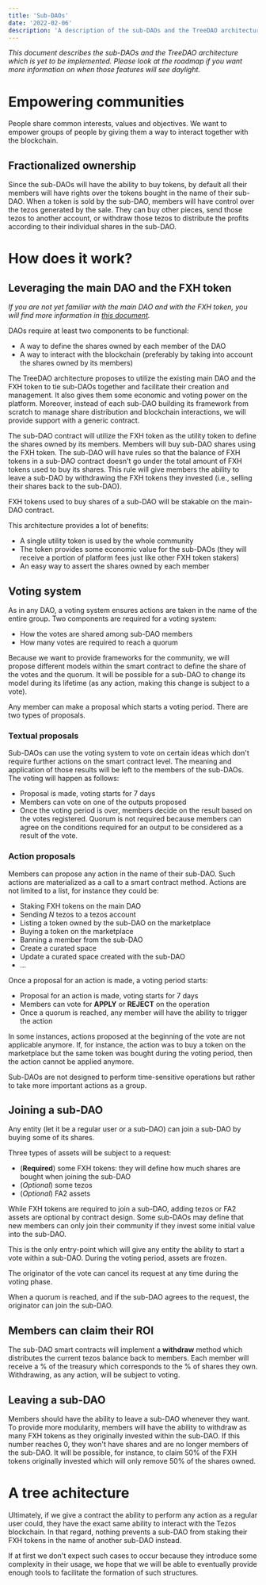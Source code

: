 ```yaml
---
title: 'Sub-DAOs'
date: '2022-02-06'
description: 'A description of the sub-DAOs and the TreeDAO architecture'
---
```


*This document describes the sub-DAOs and the TreeDAO architecture which is yet to be implemented. Please look at the roadmap if you want more information on when those features will see daylight.*

# Empowering communities

People share common interests, values and objectives. We want to empower groups of people by giving them a way to interact together with the blockchain.

## Fractionalized ownership

Since the sub-DAOs will have the ability to buy tokens, by default all their members will have rights over the tokens bought in the name of their sub-DAO. When a token is sold by the sub-DAO, members will have control over the tezos generated by the sale. They can buy other pieces, send those tezos to another account, or withdraw those tezos to distribute the profits according to their individual shares in the sub-DAO.


# How does it work?

## Leveraging the main DAO and the FXH token

*If you are not yet familiar with the main DAO and with the FXH token, you will find more information in [this document](/doc/community/token-dao).*

DAOs require at least two components to be functional:

* A way to define the shares owned by each member of the DAO
* A way to interact with the blockchain (preferably by taking into account the shares owned by its members)

The TreeDAO architecture proposes to utilize the existing main DAO and the FXH token to tie sub-DAOs together and facilitate their creation and management. It also gives them some economic and voting power on the platform. Moreover, instead of each sub-DAO building its framework from scratch to manage share distribution and blockchain interactions, we will provide support with a generic contract.

The sub-DAO contract will utilize the FXH token as the utility token to define the shares owned by its members. Members will buy sub-DAO shares using the FXH token. The sub-DAO will have rules so that the balance of FXH tokens in a sub-DAO contract doesn't go under the total amount of FXH tokens used to buy its shares. This rule will give members the ability to leave a sub-DAO by withdrawing the FXH tokens they invested (i.e., selling their shares back to the sub-DAO).

FXH tokens used to buy shares of a sub-DAO will be stakable on the main-DAO contract.

This architecture provides a lot of benefits:

* A single utility token is used by the whole community
* The token provides some economic value for the sub-DAOs (they will receive a portion of platform fees just like other FXH token stakers)
* An easy way to assert the shares owned by each member

## Voting system

As in any DAO, a voting system ensures actions are taken in the name of the entire group. Two components are required for a voting system:

* How the votes are shared among sub-DAO members
* How many votes are required to reach a quorum

Because we want to provide frameworks for the community, we will propose different models within the smart contract to define the share of the votes and the quorum. It will be possible for a sub-DAO to change its model during its lifetime (as any action, making this change is subject to a vote).

Any member can make a proposal which starts a voting period. There are two types of proposals.

### Textual proposals

Sub-DAOs can use the voting system to vote on certain ideas which don't require further actions on the smart contract level. The meaning and application of those results will be left to the members of the sub-DAOs. The voting will happen as follows:

* Proposal is made, voting starts for 7 days
* Members can vote on one of the outputs proposed
* Once the voting period is over, members decide on the result based on the votes registered. Quorum is not required because members can agree on the conditions required for an output to be considered as a result of the vote.

### Action proposals

Members can propose any action in the name of their sub-DAO. Such actions are materialized as a call to a smart contract method. Actions are not limited to a list, for instance they could be:

* Staking FXH tokens on the main DAO
* Sending *N* tezos to a tezos account
* Listing a token owned by the sub-DAO on the marketplace
* Buying a token on the marketplace
* Banning a member from the sub-DAO
* Create a curated space
* Update a curated space created with the sub-DAO
* ...

Once a proposal for an action is made, a voting period starts:

* Proposal for an action is made, voting starts for 7 days
* Members can vote for **APPLY** or **REJECT** on the operation
* Once a quorum is reached, any member will have the ability to trigger the action

In some instances, actions proposed at the beginning of the vote are not applicable anymore. If, for instance, the action was to buy a token on the marketplace but the same token was bought during the voting period, then the action cannot be applied anymore.

Sub-DAOs are not designed to perform time-sensitive operations but rather to take more important actions as a group.

## Joining a sub-DAO

Any entity (let it be a regular user or a sub-DAO) can join a sub-DAO by buying some of its shares.

Three types of assets will be subject to a request:

* (**Required**) some FXH tokens: they will define how much shares are bought when joining the sub-DAO
* (*Optional*) some tezos
* (*Optional*) FA2 assets

While FXH tokens are required to join a sub-DAO, adding tezos or FA2 assets are optional by contract design. Some sub-DAOs may define that new members can only join their community if they invest some initial value into the sub-DAO.

This is the only entry-point which will give any entity the ability to start a vote within a sub-DAO. During the voting period, assets are frozen.

The originator of the vote can cancel its request at any time during the voting phase.

When a quorum is reached, and if the sub-DAO agrees to the request, the originator can join the sub-DAO.

## Members can claim their ROI

The sub-DAO smart contracts will implement a **withdraw** method which distributes the current tezos balance back to members. Each member will receive a % of the treasury which corresponds to the % of shares they own. Withdrawing, as any action, will be subject to voting.

## Leaving a sub-DAO

Members should have the ability to leave a sub-DAO whenever they want. To provide more modularity, members will have the ability to withdraw as many FXH tokens as they originally invested within the sub-DAO. If this number reaches 0, they won't have shares and are no longer members of the sub-DAO. It will be possible, for instance, to claim 50% of the FXH tokens originally invested which will only remove 50% of the shares owned.


# A tree achitecture

Ultimately, if we give a contract the ability to perform any action as a regular user could, they have the exact same ability to interact with the Tezos blockchain. In that regard, nothing prevents a sub-DAO from staking their FXH tokens in the name of another sub-DAO instead.

If at first we don't expect such cases to occur because they introduce some complexity in their usage, we hope that we will be able to eventually provide enough tools to facilitate the formation of such structures.